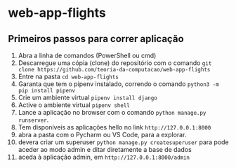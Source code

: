 # web-app-flights


## Primeiros passos para correr aplicação
1. Abra a linha de comandos (PowerShell ou cmd)
1. Descarregue uma cópia (clone) do repositório com o comando `git clone https://github.com/teoria-da-computacao/web-app-flights` 
1. Entre na pasta  `cd web-app-flights`
1. Garanta que tem o pipenv instalado, correndo o comando `python3 -m pip install pipenv`
1. Crie um ambiente virtual `pipenv install django` 
1. Active o ambiente virtual `pipenv shell`
3. Lance a aplicação no browser com o comando `python manage.py runserver`. 
4. Tem disponíveis as aplicações hello no link `http://127.0.0.1:8000`
6. abra a pasta com o Pycharm ou VS Code, para a explorar.
7. devera criar um superuser `python manage.py createsuperuser` para pode aceder ao modo admin e ditar diretamente a base de dados
5. aceda à aplicação admin, em  `http://127.0.0.1:8000/admin`
